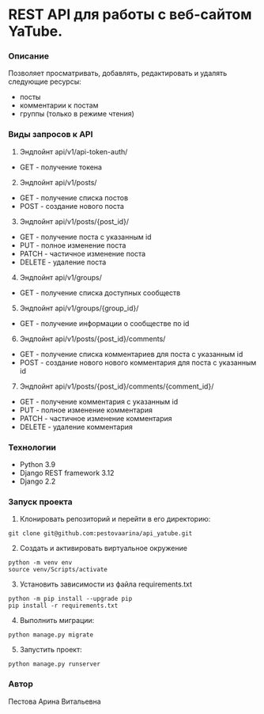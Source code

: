 # REST API для работы с веб-сайтом YaTube.
### Описание
Позволяет просматривать, добавлять, редактировать и удалять следующие ресурсы:
- посты
- комментарии к постам
- группы (только в режиме чтения)
### Виды запросов к API
1. Эндпойнт api/v1/api-token-auth/
- GET - получение токена
2. Эндпойнт api/v1/posts/
- GET - получение списка постов
- POST - создание нового поста
3. Эндпойнт api/v1/posts/{post_id}/
- GET - получение поста с указанным id
- PUT - полное изменение поста
- PATCH - частичное изменение поста
- DELETE - удаление поста
4. Эндпойнт api/v1/groups/
- GET - получение списка доступных сообществ
5. Эндпойнт api/v1/groups/{group_id}/
- GET - получение информации о сообществе по id
6. Эндпойнт api/v1/posts/{post_id}/comments/
- GET - получение списка комментариев для поста с указанным id
- POST - создание нового нового комментария для поста с указанным id
7. Эндпойнт api/v1/posts/{post_id}/comments/{comment_id}/
- GET - получение комментария с указанным id
- PUT - полное изменение комментария
- PATCH - частичное изменение комментария
- DELETE - удаление комментария
### Технологии
- Python 3.9
- Django REST framework 3.12
- Django 2.2
### Запуск проекта
1. Клонировать репозиторий и перейти в его директорию:
```
git clone git@github.com:pestovaarina/api_yatube.git
``` 
2. Создать и активировать виртуальное окружение
```
python -m venv env
source venv/Scripts/activate
``` 
3. Установить зависимости из файла requirements.txt
```
python -m pip install --upgrade pip
pip install -r requirements.txt
``` 
4. Выполнить миграции:
```
python manage.py migrate
``` 
5. Запустить проект:
``` 
python manage.py runserver
``` 
### Автор
Пестова Арина Витальевна